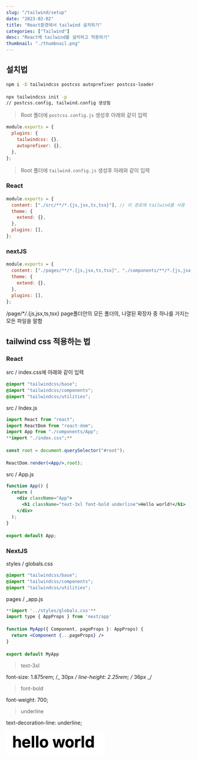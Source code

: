```yaml
---
slug: "/tailwind/setup"
date: "2023-02-02"
title: "React환경에서 tailwind 설치하기"
categories: ["Tailwind"]
desc: "React에 tailwind를 설치하고 적용하기"
thumbnail: "./thumbnail.png"
---
```


## 설치법

```bash
npm i -D tailwindcss postcss autoprefixer postcss-loader

npx tailwindcss init -p
// postcss.config, tailwind.config 생성됨
```

> Root 폴더에 `postcss.config.js` 생성후 아래와 같이 입력

```jsx
module.exports = {
  plugins: {
    tailwindcss: {},
    autoprefixer: {},
  },
};
```

> Root 폴더에 `tailwind.config.js` 생성후 아래와 같이 입력

### **React**

```jsx
module.exports = {
  content: ["./src/**/*.{js,jsx,ts,tsx}"], // 이 경로에 tailwind를 사용
  theme: {
    extend: {},
  },
  plugins: [],
};
```

### nextJS

```jsx
module.exports = {
  content: ["./pages/**/*.{js,jsx,ts,tsx}", "./components/**/*.{js,jsx,ts,tsx}"], // 이 경로에 tailwind를 사용
  theme: {
    extend: {},
  },
  plugins: [],
};
```

/page/\*_/_.{js,jsx,ts,tsx} page폴더안의 모든 폴더의, 나열된 확장자 중 하나를 가지는 모든 파일을 말함

## tailwind css 적용하는 법

### **React**

src / index.css에 아래와 같이 입력

```css
@import "tailwindcss/base";
@import "tailwindcss/components";
@import "tailwindcss/utilities";
```

src / Index.js

```jsx
import React from "react";
import ReactDom from "react-dom";
import App from "./components/App";
**import "./index.css";**

const root = document.querySelector("#root");

ReactDom.render(<App/>,root);
```

src / App.js

```jsx
function App() {
  return (
    <div className="App">
      <h1 className="text-3xl font-bold underline">Hello world!</h1>
    </div>
  );
}

export default App;
```

### NextJS

styles / globals.css

```css
@import "tailwindcss/base";
@import "tailwindcss/components";
@import "tailwindcss/utilities";
```

pages / \_app.js

```jsx
**import '../styles/globals.css'**
import type { AppProps } from 'next/app'

function MyApp({ Component, pageProps }: AppProps) {
  return <Component {...pageProps} />
}

export default MyApp
```

> text-3xl

font-size: 1.875rem; /_ 30px _/
line-height: 2.25rem; /_ 36px _/

> font-bold

font-weight: 700;

> underline

text-decoration-line: underline;

![출력 결과](hello.png)
